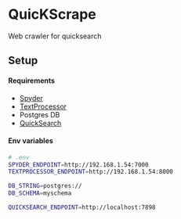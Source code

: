 # QuicKScrape
Web crawler for quicksearch



## Setup
#### Requirements
- [Spyder](https://github.com/ac5tin/spyderng)
- [TextProcessor](https://github.com/ac5tin/textprocessor)
- Postgres DB
- [QuickSearch](https://github.com/ac5tin/quicksearch)
#### Env variables
```sh
# .env
SPYDER_ENDPOINT=http://192.168.1.54:7000
TEXTPROCESSOR_ENDPOINT=http://192.168.1.54:8000

DB_STRING=postgres://
DB_SCHEMA=myschema

QUICKSEARCH_ENDPOINT=http://localhost:7898
```